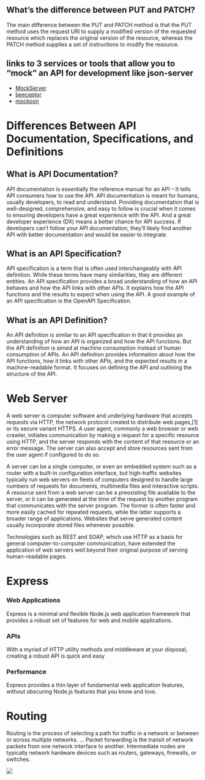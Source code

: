 ## What’s the difference between PUT and PATCH?

The main difference between the PUT and PATCH method is that the PUT method uses the request URI to supply a modified version of the requested resource which replaces the original version of the resource, whereas the PATCH method supplies a set of instructions to modify the resource.

## links to 3 services or tools that allow you to “mock” an API for development like json-server

- [MockServer](https://www.mock-server.com/)
- [beeceptor](https://beeceptor.com/)
- [mockoon](https://mockoon.com/)

# Differences Between API Documentation, Specifications, and Definitions

## What is API Documentation?

API documentation is essentially the reference manual for an API – It tells API consumers how to use the API. API documentation is meant for humans, usually developers, to read and understand. Providing documentation that is well-designed, comprehensive, and easy to follow is crucial when it comes to ensuring developers have a great experience with the API. And a great developer experience (DX) means a better chance for API success. If developers can’t follow your API documentation, they’ll likely find another API with better documentation and would be easier to integrate. 

## What is an API Specification?
API specification is a term that is often used interchangeably with API definition. While these terms have many similarities, they are different entities. An API specification provides a broad understanding of how an API behaves and how the API links with other APIs. It explains how the API functions and the results to expect when using the API. A good example of an API specification is the OpenAPI Specification.

## What is an API Definition?

An API definition is similar to an API specification in that it provides an understanding of how an API is organized and how the API functions. But the API definition is aimed at machine consumption instead of human consumption of APIs. An API definition provides information about how the API functions, how it links with other APIs, and the expected results in a machine-readable format. It focuses on defining the API and outlining the structure of the API.

# Web Server
A web server is computer software and underlying hardware that accepts requests via HTTP, the network protocol created to distribute web pages,[1] or its secure variant HTTPS. A user agent, commonly a web browser or web crawler, initiates communication by making a request for a specific resource using HTTP, and the server responds with the content of that resource or an error message. The server can also accept and store resources sent from the user agent if configured to do so.

A server can be a single computer, or even an embedded system such as a router with a built-in configuration interface, but high-traffic websites typically run web servers on fleets of computers designed to handle large numbers of requests for documents, multimedia files and interactive scripts. A resource sent from a web server can be a preexisting file available to the server, or it can be generated at the time of the request by another program that communicates with the server program. The former is often faster and more easily cached for repeated requests, while the latter supports a broader range of applications. Websites that serve generated content usually incorporate stored files whenever possible.

Technologies such as REST and SOAP, which use HTTP as a basis for general computer-to-computer communication, have extended the application of web servers well beyond their original purpose of serving human-readable pages.


 # Express

### Web Applications
Express is a minimal and flexible Node.js web application framework that provides a robust set of features for web and mobile applications.
### APIs
With a myriad of HTTP utility methods and middleware at your disposal, creating a robust API is quick and easy
### Performance
Express provides a thin layer of fundamental web application features, without obscuring Node.js features that you know and love.



#  Routing

Routing is the process of selecting a path for traffic in a network or between or across multiple networks. ... Packet forwarding is the transit of network packets from one network interface to another. Intermediate nodes are typically network hardware devices such as routers, gateways, firewalls, or switches.

![](https://cdn.kastatic.org/ka-perseus-images/0d415093c4d2160530541f0170204200c89111d3.svg)












